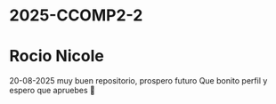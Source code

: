 # 2025-CCOMP2-2

# Rocio Nicole
20-08-2025
muy buen repositorio, prospero futuro 
Que bonito perfil y espero que apruebes 🫡
